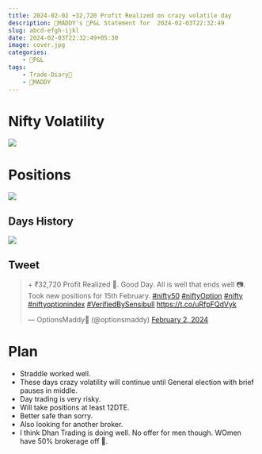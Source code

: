 ```yaml
---
title: 2024-02-02 +32,720 Profit Realized on crazy volatile day
description: 🧔MADDY's 💸P&L Statement for  2024-02-03T22:32:49
slug: abcd-efgh-ijkl
date: 2024-02-03T22:32:49+05:30
image: cover.jpg
categories:
    - 💸P&L
tags:
    - Trade-Diary📗
    - 🧔MADDY
---
```


# Nifty Volatility

![](https://i.imgur.com/FnlN4ie.png)

# Positions

![](https://i.imgur.com/YcrzOmK.png)

## Days History

![](https://i.imgur.com/42OU2Mu.png)

## Tweet
<blockquote class="twitter-tweet"><p lang="en" dir="ltr">+ ₹32,720 Profit Realized 🙂. Good Day. All is well that ends well 📷. Took new positions for 15th February. <a href="https://twitter.com/hashtag/nifty50?src=hash&amp;ref_src=twsrc%5Etfw">#nifty50</a> <a href="https://twitter.com/hashtag/niftyOption?src=hash&amp;ref_src=twsrc%5Etfw">#niftyOption</a> <a href="https://twitter.com/hashtag/nifty?src=hash&amp;ref_src=twsrc%5Etfw">#nifty</a> <a href="https://twitter.com/hashtag/niftyoptionindex?src=hash&amp;ref_src=twsrc%5Etfw">#niftyoptionindex</a> <a href="https://twitter.com/hashtag/VerifiedBySensibull?src=hash&amp;ref_src=twsrc%5Etfw">#VerifiedBySensibull</a> <a href="https://t.co/uRfpFQdVyk">https://t.co/uRfpFQdVyk</a></p>&mdash; OptionsMaddy🍥 (@optionsmaddy) <a href="https://twitter.com/optionsmaddy/status/1753358808859148309?ref_src=twsrc%5Etfw">February 2, 2024</a></blockquote> <script async src="https://platform.twitter.com/widgets.js" charset="utf-8"></script>

# Plan

- Straddle worked well.
- These days crazy volatility will continue until General election with brief pauses in middle.
- Day trading is very risky.
- Will take positions at least 12DTE.
- Better safe than sorry.
- Also looking for another broker.
- I think Dhan Trading is doing well. No offer for men though. WOmen have 50% brokerage off 😤.